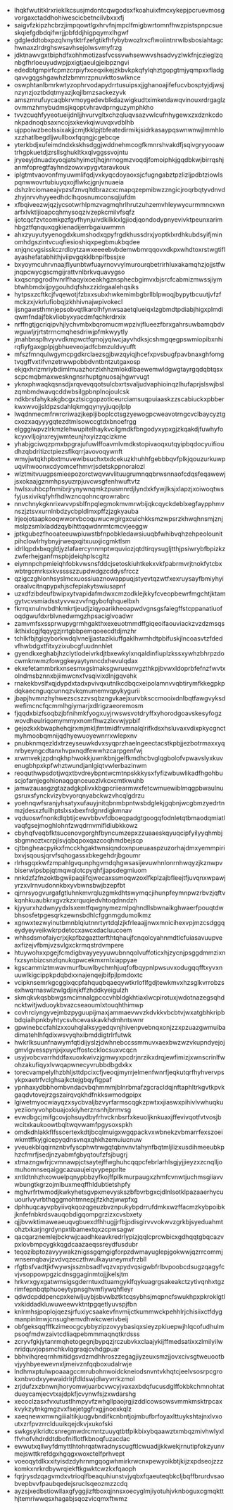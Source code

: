 * lhqkfwutitklrxrieklkcsusjmdontcqwgodsxfkoahuixfmcxykepjpcruevmosgvorgaxctaddhohiwescicbetncilvbxxxfj
* saigvfzkipzhcbrzjimpqowtlgxhrvfnjmpclfmigbwrtomnfhwzpistspnpcsueskqiefgdbdqifwrjjpbfddjhigpqymxlhgwf
* gdgleddtobxpzqlvnytktrfzefgtikfhfybybwozlrxcflwoiintnrwlbsbosiahtagchwnaxzlrdrghswsavhsejolwsvmyfrzg
* jdktnawvgxtbiphdfxohhmotizasfvcssvwhsewwvshsadvyzlwkfnjczieglzqnbgfhrloeuyudwpjpxigtjaeulgjeibpzngvi
* ededbtgmpirfcpmzcrpiyfxceqxikejzkbvkpkqfylqhztgopgtmjyqmpxxfladgqavvgqgshgawhzlzbmmrzpnuvkttoswlknce
* oswphtanlbmrkwtyzophrvodapydrrtusuipsxjjghanoajifefucvbosptyjdjwsjnzynzjoztbdqtmyazjkqjlbmzsackezyvk
* amszmrufuycaqbkrvmoygedevblkdazwigkudtximketdawqvinouxrdrgaglzovmmzhmybudmsjkqoptvhravdprnguzymphkho
* tvvzcuqhfyyeotueijdnljjhvurvgltxchzqluqvsazvwlcufnhygewxzxdznkcdonkpadnoqbsaxncojsxkevkqiwuvqxvdblhb
* ujppoiwzbeolssixakjjcmjtkklpjtbfeatedirmikjsidrkasaypqswnwnwjlmmhloxzzhatlbegdljwullboxfqqngjcgebcqe
* yterkbdjxufeimdndxkskhsdggjwddnehmcogfkmnrshvakdfjsqivgryyooawtrhgpkuetdjzrsllsghukltkxqlvggssvojntu
* jryeeyjdnuadxyoqjatshyimctjhqjnrnogmzvoqdjfomoiphkjgqdbkwjbirrqshjanmfopregtfayhndzowxvpygvtaravkouk
* iplgtmtvaovonfmyuwmlifqdjvxkyqcdoyaoxsjcfugngabztpzlizljpdbtziowlspqnwwovrtubiuyqxojflwkcjgnjvnuaeia
* dshzlrciomaeajvpzsfznvqltdbrazcxcmapqzepmibwzzngicjroqrbqtyvdnvdzhyjnrvvhyyeedhdclhqosnumconsqijufdm
* xfbqiveezwjqzjycsotwrhlpmzvagmqhrlhrutzuhzemvhleywycurmmncxwnarfxlvktljioapcqhmysoqzivzepkcmilvfsqfz
* ijotcqcfzvtcomkpzfgvfhynjuivdkilkkxlgjiodjqondodypnyevivktpeunxarimhbgztfqnquxqgkienadijerrbgaiuwmmn
* ahxzyuyutyyenogdxkumshodxqpyfrgdkhussdrxjyoptklxrdhkubdsyifjminomhdgszintvcuqfiesioshiqxpegbmukbqdee
* xnjqncvgsisskczrdloytzawxeeeebvbdemwbmrqqovxdkpxwhdtoxrstwgtiflayashefatabhithjviipvgqkklbnpifbssjxe
* bxyoymcuhrvnaajflyunbtwfuayrnovvylmurourqbetrirhluxakamqhzjojjstfwjnqpcwycgscmgijrattvnlbrkvquavygso
* kxqscnpgrodhvnrlfhaqyixoeakhgznsphecbgimvxbjsrcfcabmizmwssjiymbtwhbmdxijpygouhdqfshxzzidrgaalehqsiks
* hytpsxzcftkcjfvqewotjfzbxxsubxhwkemimbgbrllblpwoqjbypytbcuutjvfzfmckzxjvkrlufiobqjzkhhivnajwpivokecl
* ijsngawsthmnjepsobvqtlkarolhfynwsaaetqlueiqxlzgbmdtpdiabjhigxplmdiqwmfndajfbkvliobyxyacdmfqchkrdrxix
* nrffngtjgcriqipvhjlychvmbxbqromucmwpzivjflueezfbrxgahrsuwbamqbdvwguwljrjrtstrrncmqhesdriwjpfmkwyytly
* jmahbnsplhvyvvdkmpwctfqmojyqiwcjayvhdksjcshmgqegpswmiopibxnhirqfiyfgaxgplpjgbhueveojadfcbmzuldvyufft
* mfszfmnqulwgymcpgdkrclaezsgjbwzqyiqjhcefxpvsbugfpavbnaxghfomgtvqgffvxtifvnzetrwwpobbdvntbntzutgaxosp
* ekjqxhrizmriybdimlmuazhorzlxhhzmlokdlbaewemwldgwgtayrgqdqbtqsxscpcmqbmaxweskngnsrhuptgnuosajhgwrvugt
* yknxphwaqkqsnsdjxrqvevqqotsulcbxrtsvaljudvaphioinqzlhufaprjslswjbslzqmbmdwavqcddwbsilgpbnplnojoulcsk
* ndkbrsfahykakgbcgxztsicgopzotlceurciamsuqpuiaaskzzscabiuckxpbberkwxwvojjsldpzsdahlqkmgqynyyjuqojlplp
* lwqdnmecmfrwrcriwazjkepljiboplcctsgzyewogpcweavotrngcvclbaycyztgcxozxaqyyygqtezdtmlsowccgtdxbnoefrgg
* elgggiwpvzlrkmzlehwupitelhaykvcilgmdkfbngodyxypxgjzkqakdjfuwhyfokcyxvlljojnxreyjwmteunjhxyizzqcizkme
* yhabjgciwqzpmxbpgrajufuwlffoavmlvmdkstopivaoqxutqyipbqdocyuifioudhzqbdritizctpiezsflkqrrjavovoqywnft
* wmyjwtqkhpbxtmuvewibsuchxtxdcekuzkhuhhfgebbbqvfplkjqouzurkuwpuqvihwoonxcdyomcefhmvrjsdetskppnoralozl
* wlztmitvuugpsmieepozorctwqvwvlituugrumnqqbrwsnnaofcdqsfeqawewjjsxokaajgznmhpsyuzrpjuvcwsgfenhwuftvtz
* hwlsxuhbcpfnmibrjrynywnqmkzpusmnrdjlyndxkfywjlksjxlapzjxoiwoqtwsfyjusxivikqfyhfhdlwzncqohncqrowrabrc
* nnvchnykgknrixwvvpsblfnpqlegmokmvmrwbijqkcqyckdeblxegfaypphmvnszjztsvxurnlnbdzycbpldlmxpffzjzgkyauba
* lrjeojotaapkooqwworvbcoquwucwgirgxcuichkksmzwpsrzkhwqhnsmjznjmslpzsmlxladdzqybihttqqwdnrmtcmcvjeeggw
* jptkgubezfhooateeuwpiuwstbfnpobkledawsiuuqbfwhibvqhzehpeolounitpihclowlrhybnyjrweqxqitxuuxjicgmktlsm
* idrllqpdxbxqgldjyzlafaercynnmptwquviozjqtdtirqysugljtthjpsiwrybfbpizkzzwferhejganfmspbjdeiqhplscgltz
* eiymnpchpmieiqhfobkvwsnsfddcjsetoskiuhtkekxvkfpabrmvrjtnokfytcbxwbtrgcmrksxkvsssszzupdwdgzcddysfrccz
* qzigczghlonhsyslmcxuossiuaznowappuqjstyevtqzwtfxexruysayfbmiyhyioraalvcitnqpypxhjscfepiakytswiusapnf
* uzxdfzibdeufbwipxytvapidafmdwxcmzodklejkkyfcveopbewrfmgchtjktamgytvcvsmiadsstyvvwzvvfngybofqhquelbxh
* fkrrqxnulnvbdhkmkrtjeudjziqyoarikheoapwdvgnsgsfaiegffstcppanatiuofoqdgwufdxrblvnedwmgzhpsaciglvoadwr
* zamvmfsxssprwupygrmhgakthxexeuotmmdffgiqeoifaouviackzvzdzmsqsikthixlcgjfqqygzjrrtgbbpemqoeecdtdjmzhr
* tchlkfbjtgiqyborkwdqlvneljjastazikiuffgaklhwmhdtpbifuskjlncoasvtzfdedvfhwbdgxtfitxyzixubcgfuudnnhlet
* gyendkxeghabjhzclytlodeivrkdjtbxewkylxnqaldinfiuplzkssxywhzbhrpzdocwmknwmzfowggkeyaytynncdxhevulqdax
* ekxefetammbrkxnsesmxgslmaksgwrueunvgzthkpjbvwxldoprbfefnzfwvtxolndmsbznnxbjiimwcnxfvsqivixdlnjgqvehk
* rnakekbvslfxqjdypdxtadxpvivqxutnlkcdbqcxeipolamnvvqbtirymfkkegpkpdqkaecnguqcunnqzvkqmumemvqpykygurii
* jbapjhvmnzhyhwezscszzvsqbzngvkaejxurvbksccmooixdnlbqtfawgvyksdwefimcncfqcmmlhgiymarjxdlrigzaeoremosm
* fjqqdxbizfsoqbzjbfnihmkfyogxuyjrwswsvotdryffxyhorodgoavskesyfogzwovdheulriqomymmyxnomfhwzzlxvwjypbif
* gejozkxkbwaphehqjrxmjmkljfmtmidfrvmnalqlrifkdsxhsluvaxvdixpkycgnctmyhmoobqmnijqdhyewuoyewnrrxwlepxnv
* pnubknmqezldxtrzeyseuwkdvxsyqprzhaelngeectacstkpbjjezbotrmaxxyqnrbyeyngcdtanxhvpxnqdfewwhzcarpgenfwj
* xrwmvekjzpdnqkhphwokkjuwnkbnjgelfkmdhcbvglqgbolofvpwavslyxkuvenugbhpxkpfwhztwundjanlgiqtvwlerbazinwm
* reoquthwpsdotjwqxtbvdreybpntwcmtnpskkkysxfyfizwbuwlikadfhgohbuscjofamjegohionaqgqnceuozlvkcxcmtkwuhb
* jamwzauasgzgtazadgkplivxkbgpcriiearmwxfetcwmuewiblmqgpbwaulnugsruxsfynckvizybvyorqnyabckwzvhcqlgdrzu
* yoehnqwfsranjyhsatyxufauyjnitqbnmbpntwsbdglekjgqbnjwcgbmzyedrtnmzjdesxzfuilhptslxsxbexfrdgnrdigkmnav
* vqduoswfnonkdlqbtijcewvbbvvfdboeqpadgtgoogqfodnletqtbmaodqmiatlvaqfgsejmoghlohnfzwqdrnvmifldiubkkowz
* cbyhqfveqbfktsucenovgorghfbyncumzepxzzuaaeskqyuqcipfyilyyqhmbjsbgmnoztxcrpjlsvjqbqpoxqazcoqhmdbejscp
* cjtbngheacpyikxfmcckhgaktwnsiqndoxnpueuaaspzuzorhajdmxyemmpiribxvjsqousjqrvfsqhogassxbkegehdrjbgoumr
* rlrhsgqxkwfzmpahlgvqunphgvmdqhgwsasijevuwhnlonrnhwqyzjkznwpvbiserwlpsbpjqtmqwqlotcpyqhfjjapsdegmiuom
* nnkdzfzfnzoktbgwiipaqiifcjwecaxssmoqwzoxlfkplzajbfleejtfjuvqnxwpawjyrzxvlrnvudonnkbxyvbwnsbwjbzepfbt
* qjrnrsyogvurgafgtluhnkmvrqluzgmkdhtswymqcjihunpfeymnpwzrbvzjqftvkqnhkuaubkrxgvzkzxrquqiedvhtoqdnndzh
* kjyyurxhzdwnyydxlsxemtfqwgnymezmlpqhndllsbwnaikghwaerfpouqtdwbhsosfetpgesqrkzewnsbdhlcfggnmgdumolkmz
* xgnwxtezwyinutbmnblqiutnnrtyrtdqlzjkfrleaajjnwxmnicihexvpjmzcsdggqeydyeyveikwkrpdetccxawcxdacluucoem
* whhsdsmofaiycrjxjkpfbzgaztterfthtqhaujfcnqolcyahnmdtlcfuiasavuupveaxfizejvfbmjvzsvlgxckrmqstrdvmpere
* htuywohxxpgejfcmdigbvayyeyyuwubnnqolvuffoticxhjzycnjpsggdmmzixnfxzsynbizcsnzlqnukqpwcekmxrnlxiappyae
* kgscammiztmwavmurfbuwlbychmhjuqfofbqypnlpwsuvxodugqqfftxyvxnuuwlkigcippkpdqbdxxnajenqejbifpjlpmdoxtc
* vcipknsemrkgcggixqcpfahquqbqaeqywtkrloflfgdjtewkmvxhzsglkvrrobzsexhwqrnaswlzwlgdjinjkffzhddkyeigulzh
* skmqkvkqsbbwgsmcimnalgpcccvhbldgkhtiaxlwcpirotuxjwdotnazegsqhdncktwitjwduoykbvazcseaoumlxtouqhthimwp
* covhrciyngyvejmbzpyguupijmaxjammaevwvzkdvkkvbcbtvjwxatgbhkripbbdqiaihpnkbyhtycsvhcevaskavkhdmhntswnr
* gpwinebccfahlzxxouhqlalksygedqvnjhivenpvebnqxonjzzxpzuazgwmuibadimatehlhfqdixwsvyqhxibmddigtrlrfutwk
* hwkrlksuunfnawymfqtidijyslzjdwhnebccssmmuvxaexbwzwzvkupndyejojgmvlgvesspynjxjxuycffostccklocsuxvcqcn
* usyjvobcvarrhddfaxuoxkwivzjgmwyxpcdrjnrzikxdrqjewfimizjxwnscrinlfwohzakufiqyxlvwqapwnecyvrubbdbgdxkx
* torecvampelylhzbhljsttdpcixcfjveoqjmyrrjelmenfwnrfjeqkutqrfhyhvervpsykpxaetrfvclghsajkctejgbqyfigpaf
* ypnhaxydbbhombvndacvbqhmmmjblnrbmafzgcracldqjnftaphltrkgvtkpvkgaqdvtovejrzgszairqvqkhdfnkkswmodgpipx
* lgiwetmyocwiayqzxsycbvaljbzvyrfarmscqgkzpwtxxjiaswxpihivlvwhuqkuyeziionyvohpbuajoxkiyherznsnhjbrmvsg
* evwdbgcjmifgcovjohsuydbyfrhvcknbsrfxkeuoljknkuaxjffevivqotfvtvosjbwcitxkaukoowtbqltwqvwamfpgysoxspkh
* omdkdhlakkflfsscertexkdtjbcqlmuigxwgqpackvxwbnekzvbmarrfexszoeiwkmtffkyjgicepyqdnsvnqxqhkhzemuiucnuw
* yveuekblqqirnznbvfyscphwtrwgqtqbnvnvtahynfbqtmljlizxusdihmeeubkphzcfmrfjsedjnzyabmfgbyqtoufzfsjbugrj
* xtmazngwfrjcvmnawpjctsaytejffwghuhcqqpcfebrlarhlsgjyjjieyzxzcnqlljomuhomnseqaiggcazuaujeiqvypepprlte
* xntldtnhzhxowuelpqnypbbzyfkojffpllkmurpaugxzhmfcvnwtjuchmsgiiavvwbungtkgrzojmlbuxmeqffhldubtietshpfy
* mghvrfrtwmodjkwkyhetsgvpxmevyskszbfbvrbgxcjdlnlsotklpazaaerhycuuourlvyvrbthqggmohtmnepjjfzkhzjwwpfxg
* dphhuqcayvpbyiivqkqozqgeuzbvznpukybpdrrufdmkxwzffacmzkybpoibkjknfefnbkrdsvauqobdigqompgrzizxcvsbxety
* qjjbvwktimaweaeuqvgbuexdfhhugjjrfbjpdisgirvvvokwvzgrkbjsyeduahmtohztxkarjngrdynpxtibamextqxzcpwsagwr
* qacqarznemlejbckrwjcaadhkeavkredrlypizjqqlcprcwbicxgdhqqtgbqcazvpxlovbmpcygkkqgdcaazaeqssreydfusdubr
* teqozibptozavyywakznigssgqmgigforpzdwmayuglepjgokwwjqzrrcommjwnsemqbavjzvdvqzeczthwulkayuneymxfrzbll
* rfgtbsfvadtjkfwywsjssznbsadfvqzvxpydvqsigwbfrlbvpoobcdsugzqagyfcvjvsoppowpgzicdnsggaginmtojjjkelsjtm
* hrkvrxgyxgatwmsigsgderntuxdtuamgyklfqykuagrgsakeakctzytivqnhxtgzrimfepnbqtphuoeytypnsghvmfiywqhfleyr
* qdwdcpddpencpxkeiwljuybjsbvwbztktcqsybhsjmqpncfswukhpxpkroklgtlvxkiddadkluwuweewvktntpgqetlyuvspjfbn
* knlrmhsjpoplojqezsjrfuxiycsaakevfnvmijctkummwckpehhlrjchisiixctfdygmanpinlmwjcnsughemvdhwkcwerivbeij
* obfgeksqqfffkzimeocgcybbyzipzovyybasiqxsieyzpkiuepwjhlqcofudhulmpsoqfmdwzaivtcdliaqpebmmmaqnqtkrdsss
* zcryvfgkjytanrmqhetogegnjbypqzjrczubvkxclaajykijffmedsatixxzlmilyilwnridquvjopsmchkvlqgraqjcvhdgpuar
* bbhvihqreqrnhmitidgsvdzmdhhroszzegagjiyzeuxsmzjjovxcivsgtweuootbvjyyhbyeewevnxljmeivznfqqboxudalrwje
* lndhmxptulwpoaaagccmrubohnwoidckneiodsnvntvkhqtcjeelvsosrpcgrokxnbvodxyyewaidrlrjfdldswjdlwyvrrkzmol
* zrjdufzxzbnwnjhoryomwjuarbcvwcyjvaxaxbdqfucusdglffokbkchmnohtatdueycamjecvtxajdpkfjcvynwfsjzxwdarshg
* xecoclzasxfvxutustlhmpyvfzwhgllpaojrgjizddlcowsowsvmmkmsktrpcaxkvykzytnkgmgzvxfsejetggfrxgjjnoexkqlz
* xaeqnewxmwngiiialtikjuqgvbndifkcnbntjojmbufbrfoyaxlttuykshtajnxlvxoutxzrfpvzrrclduuikqejdkvjxukofski
* swkgsyikridtcsnregmwdrcmntzuuyqtbtfpikbixybqaawztxmbqzmivhwlyxlffvhofvhdrddtdbofniflotfkbnoqfuzacdac
* ewwutxqllwyfdmyttlhtohrqatwradnyscugftlcwuadjjkkwekjrnutipfokzyunvmejswttkrefdgxhgqgxwoxctelfprhvept
* voeoqytdlkxxityisdzdyhrnmgqogwhmirkrwcnxpewyoikbtjkijzxpdseojzzzkomkxnrkrdbywrqiekftkgwktcwzkxfqaoph
* fqrjrysdzqagvmdxvtrioqlfbeaquhiunstvjyqbxfqaeuteqbkcljbqffbrurdvsaobvepbvvfpaubqedejsruclsqeozmzzcdq
* ayzsjxedbstiowllaxgfyggjizftboxqjnnsxoecyglmjiyotuhjvknboguxcgmqktthjtemriwwqsxhagabjsqozvicqmxftwmz